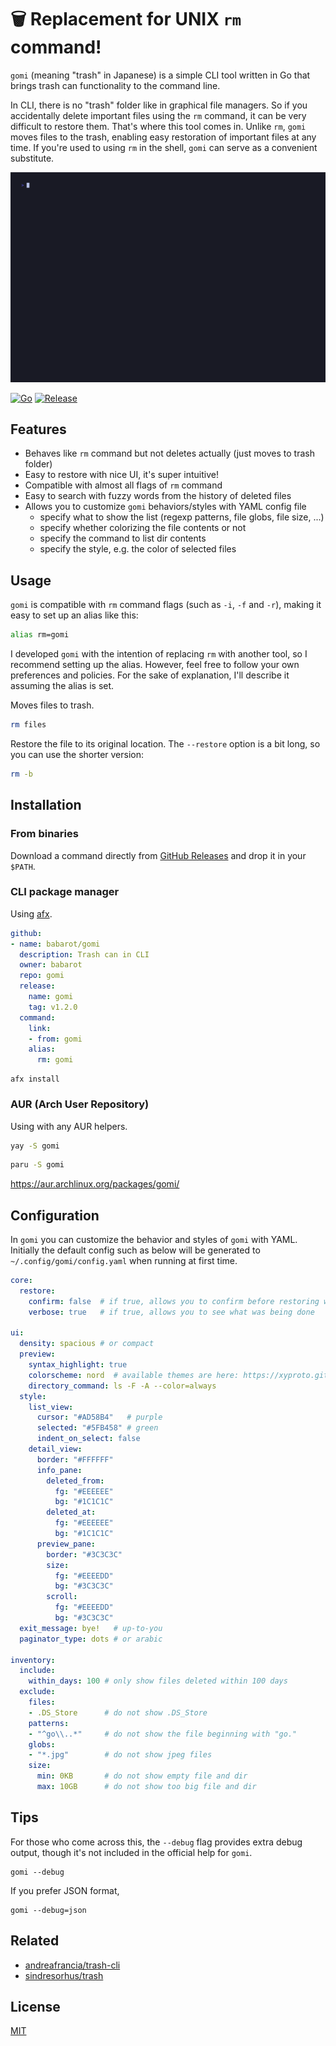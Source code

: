 <!-- <p align="center"> -->
<!--   <img src="./docs/screenshot.png" width="500" alt="gomi"> -->
<!-- </p> -->
<!---->
<!-- <p align="center"> -->
<!--     <a href="https://b4b4r07.mit-license.org"> -->
<!--         <img src="https://img.shields.io/github/license/babarot/gomi" alt="License"/> -->
<!--     </a> -->
<!--     <a href="https://github.com/babarot/gomi/releases"> -->
<!--         <img -->
<!--             src="https://img.shields.io/github/v/release/babarot/gomi" -->
<!--             alt="GitHub Releases"/> -->
<!--     </a> -->
<!--     <br /> -->
<!--     <a href="https://babarot.github.io/gomi/"> -->
<!--         <img -->
<!--             src="https://img.shields.io/website?down_color=lightgrey&down_message=donw&up_color=green&up_message=up&url=https%3A%2F%2Fbabarot.me%2Fgomi" -->
<!--             alt="Website" -->
<!--             /> -->
<!--     </a> -->
<!--     <a href="https://github.com/babarot/gomi/actions/workflows/release.yaml"> -->
<!--         <img -->
<!--             src="https://github.com/babarot/gomi/actions/workflows/release.yaml/badge.svg" -->
<!--             alt="GitHub Releases" -->
<!--             /> -->
<!--     </a> -->
<!--     <a href="https://github.com/babarot/gomi/blob/master/go.mod"> -->
<!--         <img -->
<!--             src="https://img.shields.io/github/go-mod/go-version/babarot/gomi" -->
<!--             alt="Go version" -->
<!--             /> -->
<!--     </a> -->
<!-- </p> -->

# 🗑️ Replacement for UNIX `rm` command!

<!--
- The safer alternative to the UNIX `rm` command!
- A trash can for your UNIX `rm` command!
- A smarter way to delete files with `rm`-like behavior!
- Your UNIX `rm` with a safety net!
- Undo file deletions with ease—replace `rm` with `gomi`
-->

`gomi` (meaning "trash" in Japanese) is a simple CLI tool written in Go that brings trash can functionality to the command line.

In CLI, there is no "trash" folder like in graphical file managers. So if you accidentally delete important files using the `rm` command, it can be very difficult to restore them. That's where this tool comes in. Unlike `rm`, `gomi` moves files to the trash, enabling easy restoration of important files at any time. If you're used to using `rm` in the shell, `gomi` can serve as a convenient substitute.

![demo](./docs/demo.gif)

[![Go](https://github.com/babarot/gomi/actions/workflows/build.yaml/badge.svg)](https://github.com/babarot/gomi/actions/workflows/build.yaml)
[![Release](https://github.com/babarot/gomi/actions/workflows/release.yaml/badge.svg)](https://github.com/babarot/gomi/actions/workflows/release.yaml)

## Features

- Behaves like `rm` command but not deletes actually (just moves to trash folder)
- Easy to restore with nice UI, it's super intuitive!
- Compatible with almost all flags of `rm` command
- Easy to search with fuzzy words from the history of deleted files
- Allows you to customize `gomi` behaviors/styles with YAML config file
  - specify what to show the list (regexp patterns, file globs, file size, ...)
  - specify whether colorizing the file contents or not
  - specify the command to list dir contents
  - specify the style, e.g. the color of selected files

## Usage

`gomi` is compatible with `rm` command flags (such as `-i`, `-f` and `-r`), making it easy to set up an alias like this:

```bash
alias rm=gomi
```

I developed `gomi` with the intention of replacing `rm` with another tool, so I recommend setting up the alias. However, feel free to follow your own preferences and policies. For the sake of explanation, I'll describe it assuming the alias is set.

Moves files to trash.

```bash
rm files
```

Restore the file to its original location. The `--restore` option is a bit long, so you can use the shorter version:

```bash
rm -b
```

## Installation

### From binaries

Download a command directly from [GitHub Releases][release] and drop it in your `$PATH`.

### CLI package manager

Using [afx](https://github.com/babarot/afx).

```yaml
github:
- name: babarot/gomi
  description: Trash can in CLI
  owner: babarot
  repo: gomi
  release:
    name: gomi
    tag: v1.2.0
  command:
    link:
    - from: gomi
    alias:
      rm: gomi
```
```console
afx install
```

### AUR (Arch User Repository)

Using with any AUR helpers.

```bash
yay -S gomi
```

```bash
paru -S gomi
```

https://aur.archlinux.org/packages/gomi/

## Configuration

In `gomi` you can customize the behavior and styles of `gomi` with YAML. Initially the default config such as below will be generated to `~/.config/gomi/config.yaml` when running at first time.

```yaml
core:
  restore:
    confirm: false  # if true, allows you to confirm before restoring with yes/no prompt
    verbose: true   # if true, allows you to see what was being done

ui:
  density: spacious # or compact
  preview:
    syntax_highlight: true
    colorscheme: nord  # available themes are here: https://xyproto.github.io/splash/docs/index.html
    directory_command: ls -F -A --color=always
  style:
    list_view:
      cursor: "#AD58B4"   # purple
      selected: "#5FB458" # green
      indent_on_select: false
    detail_view:
      border: "#FFFFFF"
      info_pane:
        deleted_from:
          fg: "#EEEEEE"
          bg: "#1C1C1C"
        deleted_at:
          fg: "#EEEEEE"
          bg: "#1C1C1C"
      preview_pane:
        border: "#3C3C3C"
        size:
          fg: "#EEEEDD"
          bg: "#3C3C3C"
        scroll:
          fg: "#EEEEDD"
          bg: "#3C3C3C"
  exit_message: bye!   # up-to-you
  paginator_type: dots # or arabic

inventory:
  include:
    within_days: 100 # only show files deleted within 100 days
  exclude:
    files:
    - .DS_Store      # do not show .DS_Store
    patterns:
    - "^go\\..*"     # do not show the file beginning with "go."
    globs:
    - "*.jpg"        # do not show jpeg files
    size:
      min: 0KB       # do not show empty file and dir
      max: 10GB      # do not show too big file and dir
```

## Tips

For those who come across this, the `--debug` flag provides extra debug output, though it's not included in the official help for `gomi`.

```console
gomi --debug
```

If you prefer JSON format,

```console
gomi --debug=json
```

## Related

- [andreafrancia/trash-cli](https://github.com/andreafrancia/trash-cli)
- [sindresorhus/trash](https://github.com/sindresorhus/trash)

## License

[MIT][license]

[release]: https://github.com/babarot/gomi/releases/latest
[license]: https://b4b4r07.mit-license.org

